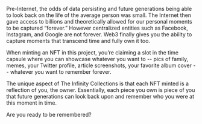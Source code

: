 Pre-Internet, the odds of data persisting and future generations being able to look back on the life of the average person was small. 
The Internet then gave access to billions and theoretically allowed for our personal moments to be captured “forever.” 
However centralized entities such as Facebook, Instagram, and Google are not forever. 
Web3 finally gives you the ability to capture moments that transcend time and fully own it too.

When minting an NFT in this project, you’re claiming a slot in the time capsule where you can showcase whatever you want to 
-- pics of family, memes, your Twitter profile, article screenshots, your favorite album cover --
whatever you want to remember forever.

The unique aspect of The Infinity Collections is that each NFT minted is a reflection of you, the owner. 
Essentially, each piece you own is piece of you that future generations can look back upon and remember who you were at this moment in time. 

Are you ready to be remembered?
